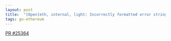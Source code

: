 ```yaml
---
layout: post
title:  "[Open]eth, internal, light: Incorrectly formatted error string, ST1005 #25364"
tags: go-ethereum
---
```


[PR #25364](https://github.com/ethereum/go-ethereum/pull/25364)
